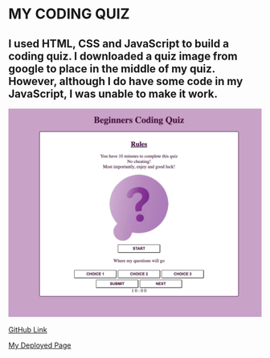 # MY CODING QUIZ

## I used HTML, CSS and JavaScript to build a coding quiz. I downloaded a quiz image from google to place in the middle of my quiz. However, although I do have some code in my JavaScript, I was unable to make it work.

![SCREENSHOT](./Assets/Images/Screenshot.jpeg)

[GitHub Link](https://github.com/NazKena/mycodingquiz)

[My Deployed Page](https://nazkena.github.io/mycodingquiz/)
